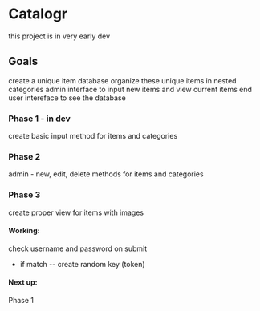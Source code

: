 # Catalogr
this project is in very early dev

## Goals
create a unique item database
organize these unique items in nested categories
admin interface to input new items and view current items
end user intereface to see the database

### Phase 1 - in dev
create basic input method for items and categories

### Phase 2
admin - new, edit, delete methods for items and categories

### Phase 3
create proper view for items with images

#### Working:
check username and password on submit
*	if match -- create random key (token)

#### Next up:
Phase 1